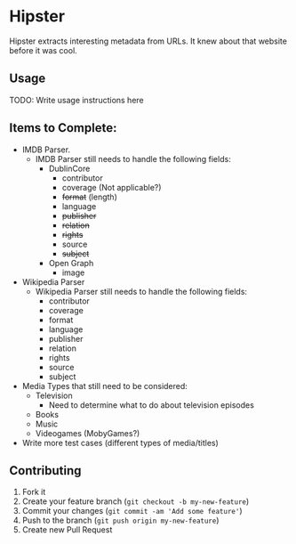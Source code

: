 # Hipster

Hipster extracts interesting metadata from URLs. It knew about that website before it was cool.

## Usage

TODO: Write usage instructions here


## Items to Complete:

* IMDB Parser.
  * IMDB Parser still needs to handle the following fields:
    * DublinCore
      * contributor
      * coverage (Not applicable?)
      * <del>format</del> (length)
      * language
      * <del>publisher</del>
      * <del>relation</del>
      * <del>rights</del>
      * source
      * <del>subject</del>
    * Open Graph
      * image
* Wikipedia Parser
  * Wikipedia Parser still needs to handle the following fields:
    * contributor
    * coverage
    * format
    * language
    * publisher
    * relation
    * rights
    * source
    * subject
* Media Types that still need to be considered:
  * Television
    * Need to determine what to do about television episodes
  * Books
  * Music
  * Videogames (MobyGames?)
* Write more test cases (different types of media/titles)

## Contributing

1. Fork it
2. Create your feature branch (`git checkout -b my-new-feature`)
3. Commit your changes (`git commit -am 'Add some feature'`)
4. Push to the branch (`git push origin my-new-feature`)
5. Create new Pull Request

